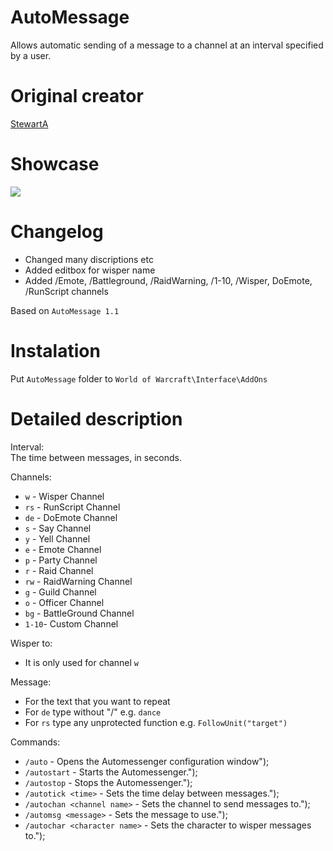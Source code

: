 # AutoMessage
Allows automatic sending of a message to a channel at an interval specified by a user. 

# Original creator
[StewartA](https://wow.curseforge.com/addons/project-3158/)

# Showcase
![](http://imagehost.spark-media.ru/i4/F457F481-CBC1-90DF-ED80-DF8661E1FFE6.png)

# Changelog   		
* Changed many discriptions etc
* Added editbox for wisper name	
* Added /Emote, /Battleground, /RaidWarning, /1-10, /Wisper, DoEmote, /RunScript channels			

Based on `AutoMessage 1.1`

# Instalation
Put `AutoMessage` folder to `World of Warcraft\Interface\AddOns` 	

# Detailed description
Interval:     
The time between messages, in seconds.

Channels:     
* `w`   - Wisper Channel
* `rs`  - RunScript Channel
* `de`  - DoEmote Channel
* `s`   - Say Channel
* `y`   - Yell Channel
* `e`   - Emote Channel
* `p`   - Party Channel
* `r`   - Raid Channel
* `rw`  - RaidWarning Channel
* `g`   - Guild Channel
* `o`   - Officer Channel
* `bg`  - BattleGround Channel
* `1-10`- Custom Channel

Wisper to:      
* It is only used for channel `w`

Message:    
* For the text that you want to repeat   
* For `de` type without "/" e.g. `dance`
* For `rs` type any unprotected function e.g. `FollowUnit("target")`

Commands:     
* `/auto` - Opens the Automessenger configuration window");
* `/autostart` - Starts the Automessenger.");
* `/autostop` - Stops the Automessenger.");
* `/autotick <time>` - Sets the time delay between messages.");
* `/autochan <channel name>` - Sets the channel to send messages to.");
* `/automsg <message>` - Sets the message to use.");
* `/autochar <character name>` - Sets the character to wisper messages to.");

